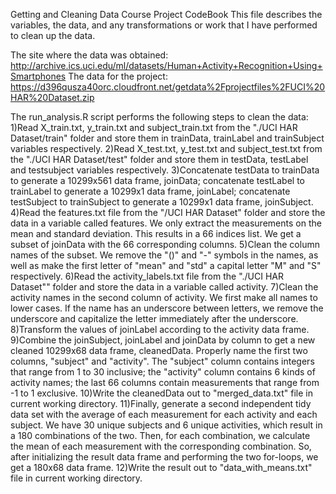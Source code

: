 Getting and Cleaning Data Course Project CodeBook
This file describes the variables, the data, and any transformations or work that I have performed to clean up the data.

The site where the data was obtained:
http://archive.ics.uci.edu/ml/datasets/Human+Activity+Recognition+Using+Smartphones
The data for the project:
https://d396qusza40orc.cloudfront.net/getdata%2Fprojectfiles%2FUCI%20HAR%20Dataset.zip

The run_analysis.R script performs the following steps to clean the data:
1)Read X_train.txt, y_train.txt and subject_train.txt from the "./UCI HAR Dataset/train" folder and store them in trainData, trainLabel and trainSubject variables respectively.
2)Read X_test.txt, y_test.txt and subject_test.txt from the "./UCI HAR Dataset/test" folder and store them in testData, testLabel and testsubject variables respectively.
3)Concatenate testData to trainData to generate a 10299x561 data frame, joinData; concatenate testLabel to trainLabel to generate a 10299x1 data frame, joinLabel; concatenate testSubject to trainSubject to generate a 10299x1 data frame, joinSubject.
4)Read the features.txt file from the "/UCI HAR Dataset" folder and store the data in a variable called features. We only extract the measurements on the mean and standard deviation. This results in a 66 indices list. We get a subset of joinData with the 66 corresponding columns.
5)Clean the column names of the subset. We remove the "()" and "-" symbols in the names, as well as make the first letter of "mean" and "std" a capital letter "M" and "S" respectively.
6)Read the activity_labels.txt file from the "./UCI HAR Dataset"" folder and store the data in a variable called activity.
7)Clean the activity names in the second column of activity. We first make all names to lower cases. If the name has an underscore between letters, we remove the underscore and capitalize the letter immediately after the underscore.
8)Transform the values of joinLabel according to the activity data frame.
9)Combine the joinSubject, joinLabel and joinData by column to get a new cleaned 10299x68 data frame, cleanedData. Properly name the first two columns, "subject" and "activity". The "subject" column contains integers that range from 1 to 30 inclusive; the "activity" column contains 6 kinds of activity names; the last 66 columns contain measurements that range from -1 to 1 exclusive.
10)Write the cleanedData out to "merged_data.txt" file in current working directory.
11)Finally, generate a second independent tidy data set with the average of each measurement for each activity and each subject. We have 30 unique subjects and 6 unique activities, which result in a 180 combinations of the two. Then, for each combination, we calculate the mean of each measurement with the corresponding combination. So, after initializing the result data frame and performing the two for-loops, we get a 180x68 data frame.
12)Write the result out to "data_with_means.txt" file in current working directory.